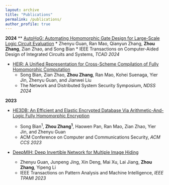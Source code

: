 ```yaml
---
layout: archive
title: "Publications"
permalink: /publications/
author_profile: true
---
```


<!-- {% if author.googlescholar %}
  You can also find my articles on <u><a href="{{author.googlescholar}}">my Google Scholar profile</a>.</u>
{% endif %}

{% include base_path %}

{% for post in site.publications reversed %}
  {% include archive-single.html %}
{% endfor %} -->

**2024**
  ** [AutoHoG: Automating Homomorphic Gate Design for Large-Scale Logic Circuit Evaluation](https://ieeexplore.ieee.org/document/10413195)
     * Zhenyu Guan, Ran Mao, Qianyun Zhang, **Zhou Zhang**, Zian Zhao, and Song Bian
     * IEEE Transactions on Computer-Aided Design of Integrated Circuits and Systems, _TCAD 2024_
  
  * [HEIR: A Unified Representation for Cross-Scheme Compilation of Fully Homomorphic Computation](https://www.ndss-symposium.org/ndss-paper/heir-a-unified-representation-for-cross-scheme-compilation-of-fully-homomorphic-computation/)
     * Song Bian, Zian Zhao, **Zhou Zhang**, Ran Mao, Kohei Suenaga, Yier Jin, Zhenyu Guan, and Jianwei Liu
     * The Network and Distributed System Security Symposium, _NDSS 2024_

**2023**
  
  * [HE3DB: An Efficient and Elastic Encrypted Database Via Arithmetic-And-Logic Fully Homomorphic Encryption](https://dl.acm.org/doi/abs/10.1145/3576915.3616608)
     * Song Bian<sup>1</sup>, **Zhou Zhang<sup>1</sup>**, Haowen Pan, Ran Mao, Zian Zhao, Yier Jin, and Zhenyu Guan
     * ACM Conference on Computer and Communications Security, _ACM CCS 2023_

  * [DeepMIH: Deep Invertible Network for Multiple Image Hiding](https://ieeexplore.ieee.org/abstract/document/9676416)
     * Zhenyu Guan, Junpeng Jing, Xin Deng, Mai Xu, Lai Jiang, **Zhou Zhang**, Yipeng Li
     * IEEE Transactions on Pattern Analysis and Machine Intelligence, _IEEE TPAMI 2023_
